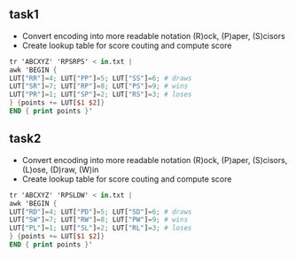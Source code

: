## task1
- Convert encoding into more readable notation (R)ock, (P)aper, (S)cisors
- Create lookup table for score couting and compute score
```awk
tr 'ABCXYZ' 'RPSRPS' < in.txt |
awk 'BEGIN {
LUT["RR"]=4; LUT["PP"]=5; LUT["SS"]=6; # draws
LUT["SR"]=7; LUT["RP"]=8; LUT["PS"]=9; # wins
LUT["PR"]=1; LUT["SP"]=2; LUT["RS"]=3; # loses
} {points += LUT[$1 $2]}
END { print points }'
```
## task2
- Convert encoding into more readable notation (R)ock, (P)aper, (S)cisors, (L)ose, (D)raw, (W)in
- Create lookup table for score couting and compute score
```awk
tr 'ABCXYZ' 'RPSLDW' < in.txt |
awk 'BEGIN {
LUT["RD"]=4; LUT["PD"]=5; LUT["SD"]=6; # draws
LUT["SW"]=7; LUT["RW"]=8; LUT["PW"]=9; # wins
LUT["PL"]=1; LUT["SL"]=2; LUT["RL"]=3; # loses
} {points += LUT[$1 $2]}
END { print points }'
```
